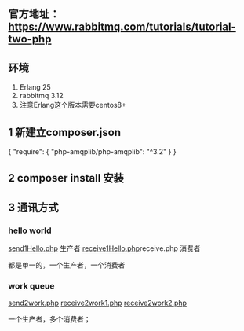 ## 官方地址：https://www.rabbitmq.com/tutorials/tutorial-two-php
## 环境
1. Erlang 25
2. rabbitmq 3.12
3. 注意Erlang这个版本需要centos8+

## 1 新建立composer.json

{
    "require": {
        "php-amqplib/php-amqplib": "^3.2"
    }
}

## 2 composer install 安装

## 3 通讯方式
### hello world
[send1Hello.php](send1Hello.php)  生产者
[receive1Hello.php](receive1Hello.php)receive.php 消费者

都是单一的，一个生产者，一个消费者

### work queue
[send2work.php](send2work.php) 
[receive2work1.php](receive2work1.php)
[receive2work2.php](receive2work2.php)

一个生产者，多个消费者；
